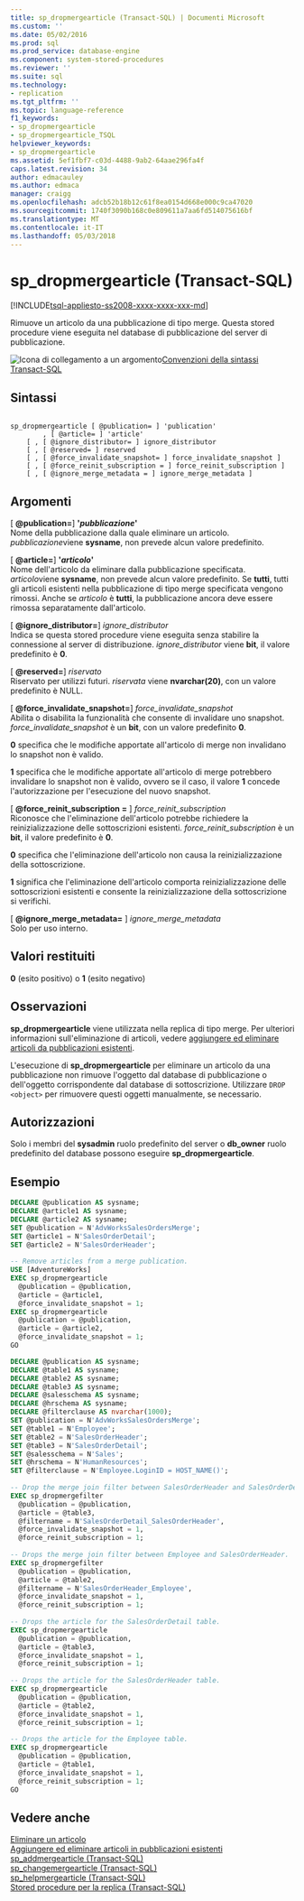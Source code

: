 ```yaml
---
title: sp_dropmergearticle (Transact-SQL) | Documenti Microsoft
ms.custom: ''
ms.date: 05/02/2016
ms.prod: sql
ms.prod_service: database-engine
ms.component: system-stored-procedures
ms.reviewer: ''
ms.suite: sql
ms.technology:
- replication
ms.tgt_pltfrm: ''
ms.topic: language-reference
f1_keywords:
- sp_dropmergearticle
- sp_dropmergearticle_TSQL
helpviewer_keywords:
- sp_dropmergearticle
ms.assetid: 5ef1fbf7-c03d-4488-9ab2-64aae296fa4f
caps.latest.revision: 34
author: edmacauley
ms.author: edmaca
manager: craigg
ms.openlocfilehash: adcb52b18b12c61f8ea0154d668e000c9ca47020
ms.sourcegitcommit: 1740f3090b168c0e809611a7aa6fd514075616bf
ms.translationtype: MT
ms.contentlocale: it-IT
ms.lasthandoff: 05/03/2018
---
```

# <a name="spdropmergearticle-transact-sql"></a>sp_dropmergearticle (Transact-SQL)
[!INCLUDE[tsql-appliesto-ss2008-xxxx-xxxx-xxx-md](../../includes/tsql-appliesto-ss2008-xxxx-xxxx-xxx-md.md)]

  Rimuove un articolo da una pubblicazione di tipo merge. Questa stored procedure viene eseguita nel database di pubblicazione del server di pubblicazione.  
  
 ![Icona di collegamento a un argomento](../../database-engine/configure-windows/media/topic-link.gif "Icona di collegamento a un argomento")[Convenzioni della sintassi Transact-SQL](../../t-sql/language-elements/transact-sql-syntax-conventions-transact-sql.md)  
  
## <a name="syntax"></a>Sintassi  
  
```  
  
sp_dropmergearticle [ @publication= ] 'publication'  
        , [ @article= ] 'article'   
    [ , [ @ignore_distributor= ] ignore_distributor   
    [ , [ @reserved= ] reserved   
    [ , [ @force_invalidate_snapshot= ] force_invalidate_snapshot ]  
    [ , [ @force_reinit_subscription = ] force_reinit_subscription ]  
    [ , [ @ignore_merge_metadata = ] ignore_merge_metadata ]  
```  
  
## <a name="arguments"></a>Argomenti  
 [  **@publication=**] **'***pubblicazione***'**  
 Nome della pubblicazione dalla quale eliminare un articolo. *pubblicazione*viene **sysname**, non prevede alcun valore predefinito.  
  
 [  **@article=**] **'***articolo***'**  
 Nome dell'articolo da eliminare dalla pubblicazione specificata. *articolo*viene **sysname**, non prevede alcun valore predefinito. Se **tutti**, tutti gli articoli esistenti nella pubblicazione di tipo merge specificata vengono rimossi. Anche se *articolo* è **tutti**, la pubblicazione ancora deve essere rimossa separatamente dall'articolo.  
  
 [  **@ignore_distributor=**] *ignore_distributor*  
 Indica se questa stored procedure viene eseguita senza stabilire la connessione al server di distribuzione. *ignore_distributor* viene **bit**, il valore predefinito è **0**.  
  
 [  **@reserved=**] *riservato*  
 Riservato per utilizzi futuri. *riservata* viene **nvarchar(20)**, con un valore predefinito è NULL.  
  
 [  **@force_invalidate_snapshot=**] *force_invalidate_snapshot*  
 Abilita o disabilita la funzionalità che consente di invalidare uno snapshot. *force_invalidate_snapshot* è un **bit**, con un valore predefinito **0**.  
  
 **0** specifica che le modifiche apportate all'articolo di merge non invalidano lo snapshot non è valido.  
  
 **1** specifica che le modifiche apportate all'articolo di merge potrebbero invalidare lo snapshot non è valido, ovvero se il caso, il valore **1** concede l'autorizzazione per l'esecuzione del nuovo snapshot.  
  
 [  **@force_reinit_subscription =** ] *force_reinit_subscription*  
 Riconosce che l'eliminazione dell'articolo potrebbe richiedere la reinizializzazione delle sottoscrizioni esistenti. *force_reinit_subscription* è un **bit**, il valore predefinito è **0**.  
  
 **0** specifica che l'eliminazione dell'articolo non causa la reinizializzazione della sottoscrizione.  
  
 **1** significa che l'eliminazione dell'articolo comporta reinizializzazione delle sottoscrizioni esistenti e consente la reinizializzazione della sottoscrizione si verifichi.  
  
 [  **@ignore_merge_metadata=** ] *ignore_merge_metadata*  
 Solo per uso interno.  
  
## <a name="return-code-values"></a>Valori restituiti  
 **0** (esito positivo) o **1** (esito negativo)  
  
## <a name="remarks"></a>Osservazioni  
 **sp_dropmergearticle** viene utilizzata nella replica di tipo merge. Per ulteriori informazioni sull'eliminazione di articoli, vedere [aggiungere ed eliminare articoli da pubblicazioni esistenti](../../relational-databases/replication/publish/add-articles-to-and-drop-articles-from-existing-publications.md).  
  
 L'esecuzione di **sp_dropmergearticle** per eliminare un articolo da una pubblicazione non rimuove l'oggetto dal database di pubblicazione o dell'oggetto corrispondente dal database di sottoscrizione. Utilizzare `DROP <object>` per rimuovere questi oggetti manualmente, se necessario.  
  
## <a name="permissions"></a>Autorizzazioni  
 Solo i membri del **sysadmin** ruolo predefinito del server o **db_owner** ruolo predefinito del database possono eseguire **sp_dropmergearticle**.  
  
## <a name="example"></a>Esempio  
  
```sql  
DECLARE @publication AS sysname;  
DECLARE @article1 AS sysname;  
DECLARE @article2 AS sysname;  
SET @publication = N'AdvWorksSalesOrdersMerge';  
SET @article1 = N'SalesOrderDetail';   
SET @article2 = N'SalesOrderHeader';   
  
-- Remove articles from a merge publication.  
USE [AdventureWorks]  
EXEC sp_dropmergearticle   
  @publication = @publication,   
  @article = @article1,  
  @force_invalidate_snapshot = 1;  
EXEC sp_dropmergearticle   
  @publication = @publication,   
  @article = @article2,  
  @force_invalidate_snapshot = 1;  
GO  
```  
  
```sql  
DECLARE @publication AS sysname;  
DECLARE @table1 AS sysname;  
DECLARE @table2 AS sysname;  
DECLARE @table3 AS sysname;  
DECLARE @salesschema AS sysname;  
DECLARE @hrschema AS sysname;  
DECLARE @filterclause AS nvarchar(1000);  
SET @publication = N'AdvWorksSalesOrdersMerge';   
SET @table1 = N'Employee';   
SET @table2 = N'SalesOrderHeader';   
SET @table3 = N'SalesOrderDetail';   
SET @salesschema = N'Sales';  
SET @hrschema = N'HumanResources';  
SET @filterclause = N'Employee.LoginID = HOST_NAME()';  
  
-- Drop the merge join filter between SalesOrderHeader and SalesOrderDetail.  
EXEC sp_dropmergefilter   
  @publication = @publication,   
  @article = @table3,   
  @filtername = N'SalesOrderDetail_SalesOrderHeader',   
  @force_invalidate_snapshot = 1,   
  @force_reinit_subscription = 1;  
  
-- Drops the merge join filter between Employee and SalesOrderHeader.  
EXEC sp_dropmergefilter   
  @publication = @publication,   
  @article = @table2,   
  @filtername = N'SalesOrderHeader_Employee',   
  @force_invalidate_snapshot = 1,   
  @force_reinit_subscription = 1;  
  
-- Drops the article for the SalesOrderDetail table.  
EXEC sp_dropmergearticle   
  @publication = @publication,   
  @article = @table3,  
  @force_invalidate_snapshot = 1,   
  @force_reinit_subscription = 1;  
  
-- Drops the article for the SalesOrderHeader table.  
EXEC sp_dropmergearticle   
  @publication = @publication,   
  @article = @table2,   
  @force_invalidate_snapshot = 1,   
  @force_reinit_subscription = 1;  
  
-- Drops the article for the Employee table.  
EXEC sp_dropmergearticle   
  @publication = @publication,   
  @article = @table1,  
  @force_invalidate_snapshot = 1,   
  @force_reinit_subscription = 1;  
GO  
```  
  
## <a name="see-also"></a>Vedere anche  
 [Eliminare un articolo](../../relational-databases/replication/publish/delete-an-article.md)   
 [Aggiungere ed eliminare articoli in pubblicazioni esistenti](../../relational-databases/replication/publish/add-articles-to-and-drop-articles-from-existing-publications.md)   
 [sp_addmergearticle &#40;Transact-SQL&#41;](../../relational-databases/system-stored-procedures/sp-addmergearticle-transact-sql.md)   
 [sp_changemergearticle &#40;Transact-SQL&#41;](../../relational-databases/system-stored-procedures/sp-changemergearticle-transact-sql.md)   
 [sp_helpmergearticle &#40;Transact-SQL&#41;](../../relational-databases/system-stored-procedures/sp-helpmergearticle-transact-sql.md)   
 [Stored procedure per la replica &#40;Transact-SQL&#41;](../../relational-databases/system-stored-procedures/replication-stored-procedures-transact-sql.md)  
  
  
